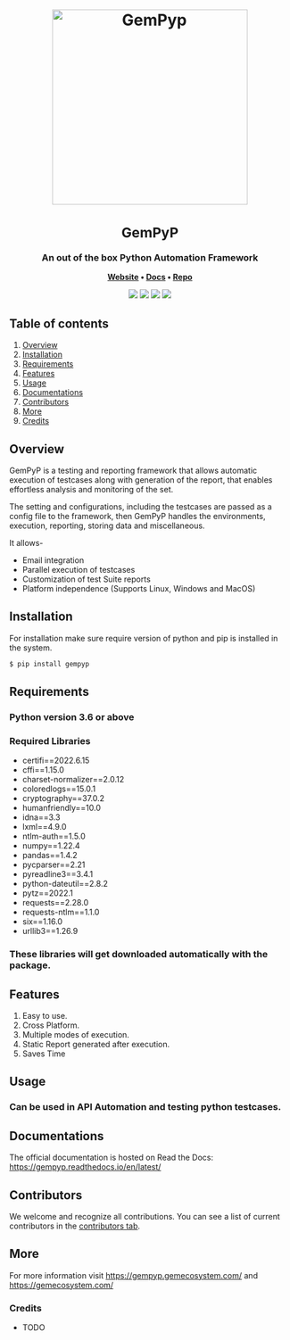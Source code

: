 <link>
<h1 align="center">
	<img
		width="350"
		alt="GemPyp"
		src="https://gempyp.gemecosystem.com/static/media/Gempyp.e73184c67dca4df150fa37048866ecb6.svg">
</h1>

<h3 align="center">
	<div><h2>GemPyP</h2></div>
    An out of the box Python Automation Framework
</h3>

<p align="center">
	<strong>
		<a href="https://gempyp.gemecosystem.com/">Website</a>
		•
		 <a href="##">Docs</a>
		•
		 <a href="https://github.com/Gemini-Solutions/gempyp/">Repo</a>
	</strong>
</p>

<p align="center">
<img src="https://img.shields.io/badge/python-3.6-blue"/>
<img src="https://img.shields.io/pypi/dw/gempyp">
<img src="https://img.shields.io/pypi/v/gempyp?color=red&label=version&logo=gempyp">
<img src="https://img.shields.io/pypi/implementation/gempyp">

</p>

## Table of contents[![]()](#table-of-contents)

1. [Overview](#overview)
2. [Installation](#installation)
3. [Requirements](#requirements)
4. [Features](#features)
5. [Usage](#usage)
6. [Documentations](#docs)
7. [Contributors](#contributors)
8. [More](#more)
9. [Credits](#credits)

## Overview[![]()](#overview)

GemPyP is a testing and reporting framework that allows automatic execution of testcases along with generation of the report, that enables effortless analysis and monitoring of the set.

The setting and configurations, including the testcases are passed as a config file to the framework, then GemPyP handles the environments, execution, reporting, storing data and miscellaneous.

It allows-

- Email integration
- Parallel execution of testcases
- Customization of test Suite reports
- Platform independence (Supports Linux, Windows and MacOS)

## Installation[![]()](#installation)

For installation make sure require version of python and pip is installed in the system.

```powershell
$ pip install gempyp
```

## Requirements[![]()](#requirements)

### Python version 3.6 or above

### Required Libraries

- certifi==2022.6.15
- cffi==1.15.0
- charset-normalizer==2.0.12
- coloredlogs==15.0.1
- cryptography==37.0.2
- humanfriendly==10.0
- idna==3.3
- lxml==4.9.0
- ntlm-auth==1.5.0
- numpy==1.22.4
- pandas==1.4.2
- pycparser==2.21
- pyreadline3==3.4.1
- python-dateutil==2.8.2
- pytz==2022.1
- requests==2.28.0
- requests-ntlm==1.1.0
- six==1.16.0
- urllib3==1.26.9

### These libraries will get downloaded automatically with the package.

## Features[![]()](#features)

1. Easy to use.
2. Cross Platform.
3. Multiple modes of execution.
4. Static Report generated after execution.
5. Saves Time

## Usage[![]()](#usage)

### Can be used in API Automation and testing python testcases.

## Documentations[![]()](#docs)

The official documentation is hosted on Read the Docs: https://gempyp.readthedocs.io/en/latest/

## Contributors[![]()](#contributors)

We welcome and recognize all contributions. You can see a list of current contributors in the [contributors tab](https://github.com/Gemini-Solutions/gempyp/).

## More[![]()](#more)

For more information visit https://gempyp.gemecosystem.com/ and https://gemecosystem.com/

### Credits[![]()](#credits)

- TODO
